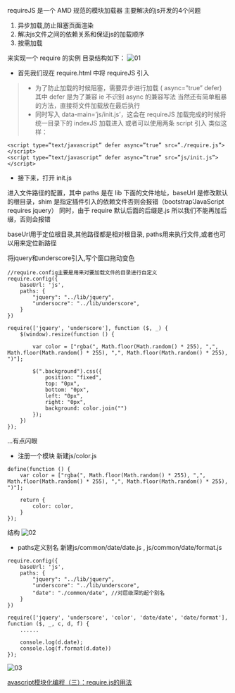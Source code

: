 requireJS 是一个 AMD 规范的模块加载器
主要解决的js开发的4个问题
1. 异步加载,防止阻塞页面渲染
2. 解决js文件之间的依赖关系和保证js的加载顺序
3. 按需加载

来实现一个 require 的实例
目录结构如下：
![01](https://github.com/easterCat/common_es6/blob/master/module/requireJs/01.png?raw=true)

* 首先我们现在 require.html 中将 requireJS 引入

<script type=”text/javascript” defer async=”true” src=”./require.js” data-main=”js/init.js”></script>

> - 为了防止加载的时候阻塞，需要异步进行加载
( async=”true” defer) 其中 defer 是为了兼容 ie 不识别 async 的兼容写法
当然还有简单粗暴的方法，直接将文件加载放在最后执行 
> - 同时写入 data-main=’js/init.js’，这会在 requireJS 加载完成的时候将统一目录下的 indexJS 加载进入
或者可以使用两条 script 引入
类似这样：
```
<script type=”text/javascript” defer async=”true” src=”./require.js”></script>
<script type=”text/javascript” defer async=”true” src=”js/init.js”></script>
```

* 接下来，打开 init.js

进入文件路径的配置，其中 paths 是在 lib 下面的文件地址，baseUrl 是修改默认的根目录，shim 是指定插件引入的依赖文件否则会报错（bootstrap’JavaScript requires jquery）
同时，由于 require 默认后面的后缀是.js 所以我们不能再加后缀，否则会报错

baseUrl用于定位根目录,其他路径都是相对根目录,
paths用来执行文件,或者也可以用来定位新路径

将jquery和underscore引入,写个窗口拖动变色
```
//require.config主要是用来对要加载文件的目录进行自定义
require.config({
    baseUrl: 'js',
    paths: {
        "jquery": "../lib/jquery",
        "undersocre": "../lib/underscore",
    }
})

require(['jquery', 'underscore'], function ($, _) {
    $(window).resize(function () {

        var color = ["rgba(", Math.floor(Math.random() * 255), ",", Math.floor(Math.random() * 255), ",", Math.floor(Math.random() * 255), ")"];

        $(".background").css({
            position: "fixed",
            top: "0px",
            bottom: "0px",
            left: "0px",
            right: "0px",
            background: color.join("")
        });
    })
});
```
...有点闪眼

* 注册一个模块
新建js/color.js
```
define(function () {
    var color = ["rgba(", Math.floor(Math.random() * 255), ",", Math.floor(Math.random() * 255), ",", Math.floor(Math.random() * 255), ")"];

    return {
        color: color,
    }
});
```
结构
![02](https://github.com/easterCat/common_es6/blob/master/module/requireJs/02.png?raw=true)

* paths定义别名
新建js/common/date/date.js , js/common/date/format.js
```
require.config({
    baseUrl: 'js',
    paths: {
        "jquery": "../lib/jquery",
        "underscore": "../lib/underscore",
        "date": "./common/date", //对层级深的起个别名
    }
})

require(['jquery', 'underscore', 'color', 'date/date', 'date/format'], function ($, _, c, d, f) {
    ......

    console.log(d.date);
    console.log(f.format(d.date))
});
```
![03](https://github.com/easterCat/common_es6/blob/master/module/requireJs/03.png?raw=true)


[avascript模块化编程（三）：require.js的用法](http://www.ruanyifeng.com/blog/2012/11/require_js.html)
